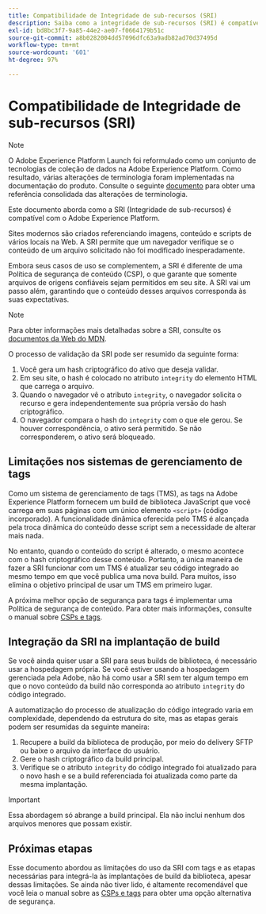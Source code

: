 ```yaml
---
title: Compatibilidade de Integridade de sub-recursos (SRI)
description: Saiba como a integridade de sub-recursos (SRI) é compatível com o Adobe Experience Platform.
exl-id: bd8bc3f7-9a85-44e2-ae07-f0664179b51c
source-git-commit: a8b0282004dd57096dfc63a9adb82ad70d37495d
workflow-type: tm+mt
source-wordcount: '601'
ht-degree: 97%

---
```


# Compatibilidade de Integridade de sub-recursos (SRI)

>[!NOTE]
>
>O Adobe Experience Platform Launch foi reformulado como um conjunto de tecnologias de coleção de dados na Adobe Experience Platform. Como resultado, várias alterações de terminologia foram implementadas na documentação do produto. Consulte o seguinte [documento](../../term-updates.md) para obter uma referência consolidada das alterações de terminologia.

Este documento aborda como a SRI (Integridade de sub-recursos) é compatível com o Adobe Experience Platform.

Sites modernos são criados referenciando imagens, conteúdo e scripts de vários locais na Web. A SRI permite que um navegador verifique se o conteúdo de um arquivo solicitado não foi modificado inesperadamente.

Embora seus casos de uso se complementem, a SRI é diferente de uma Política de segurança de conteúdo (CSP), o que garante que somente arquivos de origens confiáveis sejam permitidos em seu site. A SRI vai um passo além, garantindo que o conteúdo desses arquivos corresponda às suas expectativas.

>[!NOTE]
>
>Para obter informações mais detalhadas sobre a SRI, consulte os [documentos da Web do MDN](https://developer.mozilla.org/pt-BR/docs/Web/Security/Subresource_Integrity).

O processo de validação da SRI pode ser resumido da seguinte forma:

1. Você gera um hash criptográfico do ativo que deseja validar.
1. Em seu site, o hash é colocado no atributo `integrity` do elemento HTML que carrega o arquivo.
1. Quando o navegador vê o atributo `integrity`, o navegador solicita o recurso e gera independentemente sua própria versão do hash criptográfico.
1. O navegador compara o hash do `integrity` com o que ele gerou. Se houver correspondência, o ativo será permitido. Se não corresponderem, o ativo será bloqueado.

## Limitações nos sistemas de gerenciamento de tags

Como um sistema de gerenciamento de tags (TMS), as tags na Adobe Experience Platform fornecem um build de biblioteca JavaScript que você carrega em suas páginas com um único elemento `<script>` (código incorporado). A funcionalidade dinâmica oferecida pelo TMS é alcançada pela troca dinâmica do conteúdo desse script sem a necessidade de alterar mais nada.

No entanto, quando o conteúdo do script é alterado, o mesmo acontece com o hash criptográfico desse conteúdo. Portanto, a única maneira de fazer a SRI funcionar com um TMS é atualizar seu código integrado ao mesmo tempo em que você publica uma nova build. Para muitos, isso elimina o objetivo principal de usar um TMS em primeiro lugar.

A próxima melhor opção de segurança para tags é implementar uma Política de segurança de conteúdo. Para obter mais informações, consulte o manual sobre [CSPs e tags](./content-security-policy.md).

## Integração da SRI na implantação de build

Se você ainda quiser usar a SRI para seus builds de biblioteca, é necessário usar a hospedagem própria. Se você estiver usando a hospedagem gerenciada pela Adobe, não há como usar a SRI sem ter algum tempo em que o novo conteúdo da build não corresponda ao atributo `integrity` do código integrado.

A automatização do processo de atualização do código integrado varia em complexidade, dependendo da estrutura do site, mas as etapas gerais podem ser resumidas da seguinte maneira:

1. Recupere a build da biblioteca de produção, por meio do delivery SFTP ou baixe o arquivo da interface do usuário.
1. Gere o hash criptográfico da build principal.
1. Verifique se o atributo `integrity` do código integrado foi atualizado para o novo hash e se a build referenciada foi atualizada como parte da mesma implantação.

>[!IMPORTANT]
>
>Essa abordagem só abrange a build principal. Ela não inclui nenhum dos arquivos menores que possam existir.

## Próximas etapas

Esse documento abordou as limitações do uso da SRI com tags e as etapas necessárias para integrá-la às implantações de build da biblioteca, apesar dessas limitações. Se ainda não tiver lido, é altamente recomendável que você leia o manual sobre as [CSPs e tags](./content-security-policy.md) para obter uma opção alternativa de segurança.
